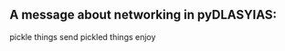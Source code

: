 A message about networking in pyDLASYIAS:
-----------------------------------------

pickle things
send pickled things
enjoy
